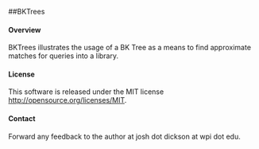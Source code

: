 ##BKTrees

#### Overview

BKTrees illustrates the usage of a BK Tree as a means to find approximate matches for queries into a library.


#### License

This software is released under the MIT license http://opensource.org/licenses/MIT.

#### Contact

Forward any feedback to the author at josh dot dickson at wpi dot edu.



